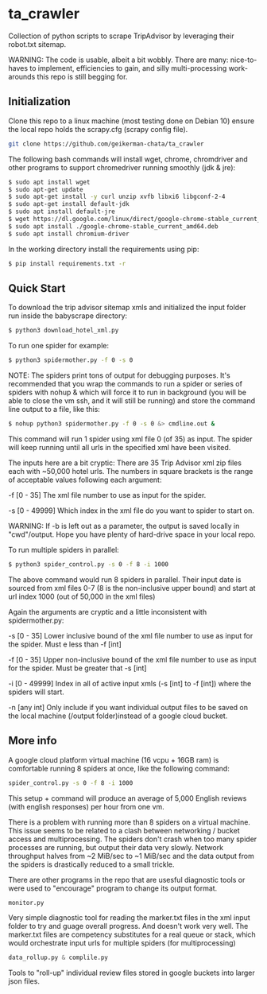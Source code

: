 # ta_crawler

Collection of python scripts to scrape TripAdvisor by leveraging their robot.txt sitemap. 

WARNING: The code is usable, albeit a bit wobbly. There are many: nice-to-haves to implement, efficiencies to gain, and silly multi-processing work-arounds this repo is still begging for.    

## Initialization

Clone this repo to a linux machine (most testing done on Debian 10) ensure the local repo holds the scrapy.cfg (scrapy config file).
```bash 
git clone https://github.com/geikerman-chata/ta_crawler
```

The following bash commands will install wget, chrome, chromdriver and other programs to support chromedriver running smoothly (jdk & jre):
```bash 
$ sudo apt install wget
$ sudo apt-get update
$ sudo apt-get install -y curl unzip xvfb libxi6 libgconf-2-4
$ sudo apt-get install default-jdk 
$ sudo apt install default-jre
$ wget https://dl.google.com/linux/direct/google-chrome-stable_current_amd64.deb
$ sudo apt install ./google-chrome-stable_current_amd64.deb
$ sudo apt install chromium-driver
```

In the working directory install the requirements using pip:
```bash 
$ pip install requirements.txt -r
```

## Quick Start

To download the trip advisor sitemap xmls and initialized the input folder run inside the babyscrape directory:
```bash
$ python3 download_hotel_xml.py
```
To run one spider for example:
```bash
$ python3 spidermother.py -f 0 -s 0 
```

NOTE: The spiders print tons of output for debugging purposes. It's recommended that you wrap the commands to run a spider or series of spiders with nohup & which will force it to run in background (you will be able to close the vm ssh, and it will still be running) and store the command line output to a file, like this:

```bash
$ nohup python3 spidermother.py -f 0 -s 0 &> cmdline.out &
```

This command will run 1 spider using xml file 0 (of 35) as input. The spider will keep running until all urls in the specified xml have been visited. 

The inputs here are a bit cryptic: 
There are 35 Trip Advisor xml zip files each with ~50,000 hotel urls.  The numbers in square brackets is the range of acceptable values following each argument:

-f [0 - 35] The xml file number to use as input for the spider. 

-s [0 - 49999] Which index in the xml file do you want to spider to start on.


WARNING:
 If -b is left out as a parameter, the output is saved locally in "cwd"/output. 
Hope you have plenty of hard-drive space in your local repo. 

To run multiple spiders in parallel:
```bash
$ python3 spider_control.py -s 0 -f 8 -i 1000
```
The above command would run 8 spiders in parallel. Their input date is sourced from xml files 0-7 (8 is the non-inclusive upper bound) and start at url index 1000 (out of 50,000 in the xml files)

Again the arguments are cryptic and a little inconsistent with spidermother.py:

-s [0 - 35]
Lower inclusive bound of the xml file number to use as input for the spider. Must e less than -f [int]

-f [0 - 35] Upper non-inclusive bound of the xml file number to use as input for the spider. Must be greater that -s [int]

-i [0 - 49999] Index in all of active input xmls (-s [int] to -f [int]) where the spiders will start. 

-n [any int] Only include if you want individual output files to be saved on the local machine (/output folder)instead of a google cloud bucket. 


## More info

A google cloud platform virtual machine (16 vcpu + 16GB ram) is comfortable running 8 spiders at once, like the following command:
```bash 
spider_control.py -s 0 -f 8 -i 1000
``` 
This setup + command will produce an average of 5,000 English reviews (with english responses) per hour from one vm.

There is a problem with running more than 8 spiders on a virtual machine. This issue seems to be related to a clash between networking / bucket access and multiprocessing.
The spiders don't crash when too many spider processes are running, but output their data very slowly. Network throughput halves from ~2 MiB/sec to ~1 MiB/sec and the data output from the spiders is drastically reduced to a small trickle.

There are other programs in the repo that are usesful diagnostic tools or were used to "encourage" program to change its output format. 
```python
monitor.py 
```
Very simple diagnostic tool for reading the marker.txt files in the xml input folder to try and guage overall progress. And doesn't work very well.
The marker.txt files are competency substitutes for a real queue or stack, which would orchestrate input urls for multiple spiders (for multiprocessing)
 ```python            
data_rollup.py & complile.py
```
Tools to "roll-up" individual review files stored in google buckets into larger json files. 



